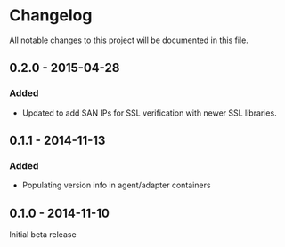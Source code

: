 # Changelog
All notable changes to this project will be documented in this file.

0.2.0 - 2015-04-28
------------------
### Added
- Updated to add SAN IPs for SSL verification with newer SSL libraries. 

0.1.1 - 2014-11-13
------------------
### Added
- Populating version info in agent/adapter containers
 
0.1.0 - 2014-11-10
------------------

Initial beta release
